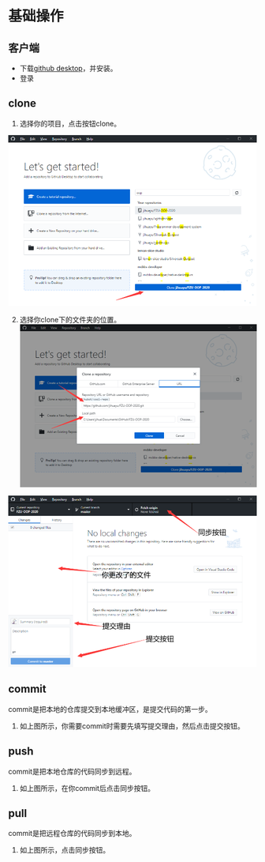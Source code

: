 # 基础操作

## 客户端

- 下载[github desktop](https://desktop.github.com/)，并安装。
- 登录

## clone

1. 选择你的项目，点击按钮clone。

![clone.png](./res/clone1.png)

2. 选择你clone下的文件夹的位置。
![clone.png](./res/clone2.png)

![clone.png](./res/clone3.png)

## commit

commit是把本地的仓库提交到本地缓冲区，是提交代码的第一步。

1. 如上图所示，你需要commit时需要先填写提交理由，然后点击提交按钮。


## push

commit是把本地仓库的代码同步到远程。


1. 如上图所示，在你commit后点击同步按钮。


## pull

commit是把远程仓库的代码同步到本地。

1. 如上图所示，点击同步按钮。

